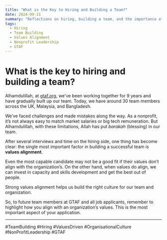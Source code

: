 ```yaml
---
title: "What is the Key to Hiring and Building a Team?"
date: 2024-09-21
summary: "Reflections on hiring, building a team, and the importance of values alignment at GTAF."
tags: 
  - Hiring
  - Team Building
  - Values Alignment
  - Nonprofit Leadership
  - GTAF
---
```


# What is the key to hiring and building a team?

Alhamdulillah, at [gtaf.org](https://gtaf.org), we've been working together for 9 years and have gradually built up our team. Today, we have around 30 team members across the UK, Malaysia, and Bangladesh.

We’ve faced challenges and made mistakes along the way. As a nonprofit, it’s not always easy to match market salaries or big tech remuneration. But Alhamdulillah, with these limitations, Allah has put _barakah_ (blessing) in our team.

After several interviews and time on the hiring side, one thing has become clear: the single most important factor in building a successful team is **values alignment**.

Even the most capable candidate may not be a good fit if their values don’t align with the organization’s. On the other hand, when values do align, we can invest in capacity and skills development and get the best out of people.

Strong values alignment helps us build the right culture for our team and organization.

So, to future team members at GTAF and all job applicants, remember to highlight how you align with an organization’s values. This is the most important aspect of your application.

---

#TeamBuilding #Hiring #ValuesDriven #OrganisationalCulture #NonProfitLeadership #GTAF